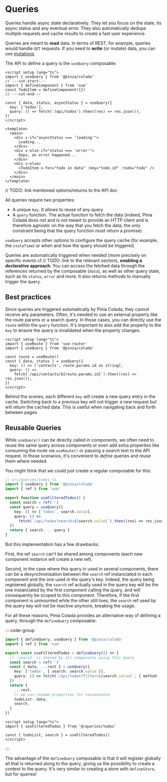 # Queries

Queries handle async state declaratively. They let you focus on the state, its async status and any eventual error. They also automatically dedupe multiple requests and cache results to create a fast user experience.

Queries are meant to **read** data. In terms of REST, for example, queries would handle `GET` requests. If you need to **write** (or mutate) data, you can use [mutations](./mutations.md).

The API to define a query is the `useQuery` composable:

```vue twoslash
<script setup lang="ts">
import { useQuery } from '@pinia/colada'
// ---cut-start---
import { defineComponent } from 'vue'
const TodoItem = defineComponent({})
// ---cut-end---

const { data, status, asyncStatus } = useQuery({
  key: ['todos'],
  query: () => fetch('/api/todos').then((res) => res.json()),
})
</script>

<template>
  <main>
    <div v-if="asyncStatus === 'loading'">
      Loading...
    </div>
    <div v-else-if="status === 'error'">
      Oops, an error happened...
    </div>
    <div v-else>
      <TodoItem v-for="todo in data" :key="todo.id" :todo="todo" />
    </div>
  </main>
</template>
```

// TODO: link mentioned options/returns to the API doc

All queries require two properties:

- A unique `key`. It allows to reuse of any query
- A `query` function. The actual function to fetch the data (indeed, Pinia Colada does not and is not meant to provide an HTTP client and is therefore agnostic on the way that you fetch the data, the only constraint being that the query function must return a promise)

`useQuery` accepts other options to configure the query cache (for example, the `staleTime`) or when and how the query should be triggered.

Queries are automatically triggered when needed (more precisely on specific events cf // TODO: link to the relevant section), **enabling a declarative approach**. You can access the fetched data through the references returned by the composable (`data`), as well as other query state, such as its `status`, `error` and more. It also returns methods to manually trigger the query.

## Best practices

Since queries are triggered automatically by Pinia Colada, they cannot receive any parameters. Often, it's needed to use an external property like the route params or a search query. In those cases, you can directly use the `route` within the `query` function. It's important to also add the property to the `key` to ensure the query is invalidated when the property changes.

```vue twoslash
<script setup lang="ts">
import { useRoute } from 'vue-router'
import { useQuery } from '@pinia/colada'

const route = useRoute()
const { data, status } = useQuery({
  key: () => ['contacts', route.params.id as string],
  query: () =>
    fetch(`/api/contacts/${route.params.id}`).then((res) => res.json()),
})
</script>
```

Behind the scenes, each different `key` will create a new query entry in the cache. Switching back to a previous key will not trigger a new request but will return the cached data. This is useful when navigating back and forth between pages.

## Reusable Queries

While `useQuery()` can be directly called in components, we often need to reuse the same query across components or even add extra properties like consuming the route via `useRoute()` or passing a _search_ text to the API request. In those scenarios, it's convenient to _define_ queries and reuse them where needed.

You might think that we could just create a regular composable for this:

```ts twoslash
// src/queries/todos.ts
import { useQuery } from '@pinia/colada'
import { ref } from 'vue'

export function useFilteredTodos() {
  const search = ref('')
  const query = useQuery({
    key: () => ['todos', search.value],
    query: () =>
      fetch(`/api/todos?search=${search.value}`).then((res) => res.json()),
  })
  return { search, ...query }
}
```

But this implementation has a few drawbacks.

First, the ref `search` can't be shared among components (each new component instance will create a new ref).

Second, in the case where this query in used in several components, there can be a desynchronisation between the `search` ref instanciated in each component and the one used in the query's key. Indeed, the query being registered globally, the `search` ref actually used in the query key will be the one instanciated by the first component calling the query, and will consequently be scoped to this component. Therefore, if the first component is unmounted while the other still lives, the `search` ref used by the query key will not be reactive anymore, breaking the usage.

For all these reasons, Pinia Colada provides an alternative way of defining a query, through the `defineQuery` composable:

::: code-group

```ts [src/queries/todos.ts] twoslash
import { defineQuery, useQuery } from '@pinia/colada'
import { ref } from 'vue'

export const useFilteredTodos = defineQuery(() => {
  // `search` is shared by all components using this query
  const search = ref('')
  const { data, ...rest } = useQuery({
    key: ['todos', { search: search.value }],
    query: () => fetch(`/api/todos?filter=${search.value}`, { method: 'GET' }),
  })
  return {
    ...rest,
    // we can rename properties for convenience
    todoList: data,
    search,
  }
})
```

```vue [src/pages/todo-list.vue]
<script setup lang="ts">
import { useFilteredTodos } from '@/queries/todos'

const { todoList, search } = useFilteredTodos()
</script>
```

:::

The advantage of the `defineQuery` composable is that it will register globally all that is returned along to the query, giving us the possibility to create a context to the query. It's very similar to creating a store with `defineStore`, but for queries!
